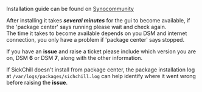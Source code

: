 Installation guide can be found on [Synocommunity](https://synocommunity.com)

After installing it takes **_several minutes_** for the gui to become available, if the 'package center' says running please wait and check again.   
The time it takes to become available depends on you DSM and internet connection, you only have a problem if 'package center' says stopped.

If you have an **issue** and raise a ticket please include which version you are on, DSM **6** or DSM **7**, along with the other information.

If SickChill doesn't install from package center, the package installation log at `/var/logs/packages/sichchill.log` can help identify where it went wrong before raising the **issue**.